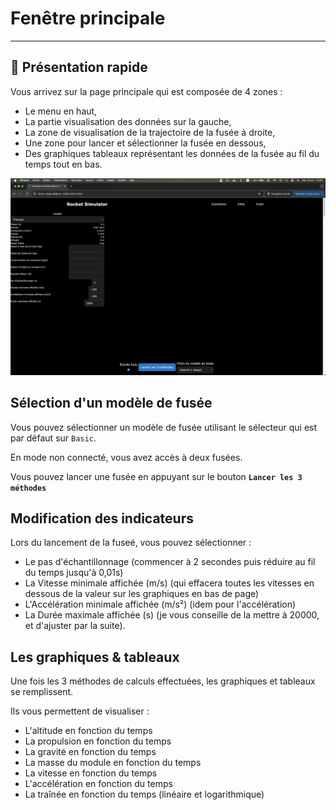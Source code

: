 
# Fenêtre principale

---

## 🚀 Présentation rapide

Vous arrivez sur la page principale qui est composée de 4 zones :

* Le menu en haut,
* La partie visualisation des données sur la gauche,
* La zone de visualisation de la trajectoire de la fusée à droite,
* Une zone pour lancer et sélectionner la fusée en dessous,
* Des graphiques tableaux représentant les données de la fusée au fil du temps tout en bas.

![Fenêtre principale](../_static/user/ecran-d-accueil.png)

## Sélection d'un modèle de fusée

Vous pouvez sélectionner un modèle de fusée utilisant le sélecteur qui est par défaut sur `Basic`.

En mode non connecté, vous avez accès à deux fusées.

Vous pouvez lancer une fusée en appuyant sur le bouton **`Lancer les 3 méthodes`**

## Modification des indicateurs

Lors du lancement de la fuseé, vous pouvez sélectionner : 

* Le pas d'échantillonnage (commencer à 2 secondes puis réduire au fil du temps jusqu'à 0,01s)
* La Vitesse minimale affichée (m/s) (qui effacera toutes les vitesses en dessous de la valeur sur les graphiques en bas de page)
* L'Accélération minimale affichée (m/s²) (idem pour l'accélération)
* La Durée maximale affichée (s) (je vous conseille de la mettre à 20000, et d'ajuster par la suite).


## Les graphiques & tableaux

Une fois les 3 méthodes de calculs effectuées, les graphiques et tableaux se remplissent.

Ils vous permettent de visualiser : 

* L'altitude en fonction du temps
* La propulsion en fonction du temps
* La gravité en fonction du temps
* La masse du module en fonction du temps
* La vitesse en fonction du temps
* L'accélération en fonction du temps
* La traînée en fonction du temps (linéaire et logarithmique)
